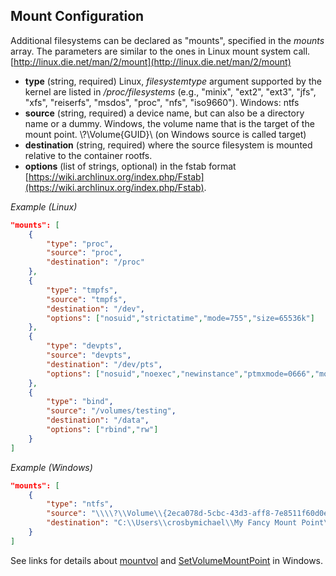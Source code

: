 ## Mount Configuration

Additional filesystems can be declared as "mounts", specified in the *mounts* array. The parameters are similar to the ones in Linux mount system call. [http://linux.die.net/man/2/mount](http://linux.die.net/man/2/mount)

* **type** (string, required) Linux, *filesystemtype* argument supported by the kernel are listed in */proc/filesystems* (e.g., "minix", "ext2", "ext3", "jfs", "xfs", "reiserfs", "msdos", "proc", "nfs", "iso9660"). Windows: ntfs
* **source** (string, required) a device name, but can also be a directory name or a dummy. Windows, the volume name that is the target of the mount point. \\?\Volume\{GUID}\ (on Windows source is called target)
* **destination** (string, required) where the source filesystem is mounted relative to the container rootfs.
* **options** (list of strings, optional) in the fstab format [https://wiki.archlinux.org/index.php/Fstab](https://wiki.archlinux.org/index.php/Fstab).

*Example (Linux)*

```json
"mounts": [
    {
        "type": "proc",
        "source": "proc",
        "destination": "/proc"
    },
    {
        "type": "tmpfs",
        "source": "tmpfs",
        "destination": "/dev",
        "options": ["nosuid","strictatime","mode=755","size=65536k"]
    },
    {
        "type": "devpts",
        "source": "devpts",
        "destination": "/dev/pts",
        "options": ["nosuid","noexec","newinstance","ptmxmode=0666","mode=0620","gid=5"]
    },
    {
        "type": "bind",
        "source": "/volumes/testing",
        "destination": "/data",
        "options": ["rbind","rw"]
    }
]
```

*Example (Windows)*

```json
"mounts": [
    {
        "type": "ntfs",
        "source": "\\\\?\\Volume\\{2eca078d-5cbc-43d3-aff8-7e8511f60d0e}\\",
        "destination": "C:\\Users\\crosbymichael\\My Fancy Mount Point\\"
    }
]
```

See links for details about [mountvol](http://ss64.com/nt/mountvol.html) and [SetVolumeMountPoint](https://msdn.microsoft.com/en-us/library/windows/desktop/aa365561(v=vs.85).aspx) in Windows.



